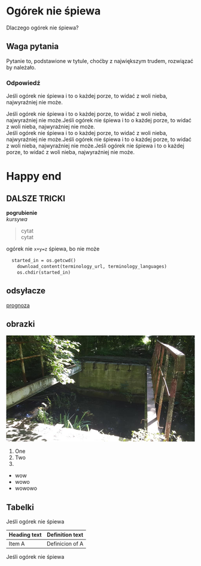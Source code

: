 # Ogórek nie śpiewa

Dlaczego ogórek nie śpiewa?

## Waga pytania

Pytanie to, podstawione w tytule, choćby z największym trudem, rozwiązać by należało.

### Odpowiedź

Jeśli ogórek nie śpiewa i to o każdej porze, to widać z woli nieba, najwyraźniej nie może. 

Jeśli ogórek nie śpiewa i to o każdej porze, to widać z woli nieba, najwyraźniej nie może.Jeśli ogórek nie śpiewa i to o każdej porze, to widać z woli nieba, najwyraźniej nie może.  
Jeśli ogórek nie śpiewa i to o każdej porze, to widać z woli nieba, najwyraźniej nie może.Jeśli ogórek nie śpiewa i to o każdej porze, to widać z woli nieba, najwyraźniej nie może.Jeśli ogórek nie śpiewa i to o każdej porze, to widać z woli nieba, najwyraźniej nie może.

# Happy end

## DALSZE TRICKI

**pogrubienie**  
*kursywa*
> cytat  
> cytat 

ogórek nie `x+y=z` śpiewa, bo nie może

```
  started_in = os.getcwd()
    download_content(terminology_url, terminology_languages)
    os.chdir(started_in)
```
## odsyłacze ##

[prognoza](https://meteo.pl/)

## obrazki

![mostek](mostek.jpg)

1. One
2. Two
3. 

- wow
- wowo
- wowowo

## Tabelki 

Jeśli ogórek nie śpiewa

|Heading text|Definition text|
|------------|---------------|
|Item A      |Definicion of A|



Jeśli ogórek nie śpiewa
